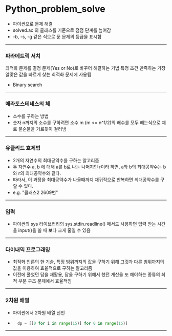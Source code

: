 # Python_problem_solve

- 파이썬으로 문제 해결
- solved.ac 의 클래스를 기준으로 점점 단계를 높여감
- -b, -s, -g 같은 식으로 푼 문제의 등급을 표시함


---

### 파라메트릭 서치

최적화 문제를 결정 문제(Yes or No)로 바꾸어 해결하는 기법
특정 조건 만족하는 가장 알맞은 값을 빠르게 찾는 최적화 문제에 사용됨
- Binary search

---
### 에라토스테네스의 체
- 소수를 구하는 방법
- 숫자 n까지의 소수를 구하려면 소수 m (m <= n^1/2)의 배수를 모두 빼는식으로 체로 불순물을 거르듯이 걸러냄

---
### 유클리드 호제법
- 2개의 자연수의 최대공약수를 구하는 알고리즘
- 두 자연수 a, b 에 대해 a를 b로 나눈 나머지인 r이라 하면, a와 b의 최대공약수는 b와 r의 최대공약수와 같다.
- 따라서, 이 과정을 최대공약수가 나올때까지 재귀적으로 반복하면 최대공약수를 구할 수 있다.
- e.g. "클래스2 2609번"

---
### 입력
- 파이썬의 sys 라이브러리의 sys.stdin.readline() 메서드 사용하면 입력 받는 시간을 input()을 쓸 때 보다 크게 줄일 수 있음

---
### 다이내믹 프로그래밍
- 최적화 인론의 한 기술, 특정 범위까지의 값을 구하기 위해 그것과 다른 범위까지의 값을 이용하여 효율적으로 구하는 알고리즘
- 이전에 풀었던 답을 재활용, 답을 구하기 위해서 했던 계산을 또 해야하는 종류의 최적 부분 구조 문제에서 효율적임

---
### 2차원 배열
- 파이썬에서 2차원 배열 선언 
- ```python
    dp = [[0 for i in range(15)] for 0 in range(15)]
---